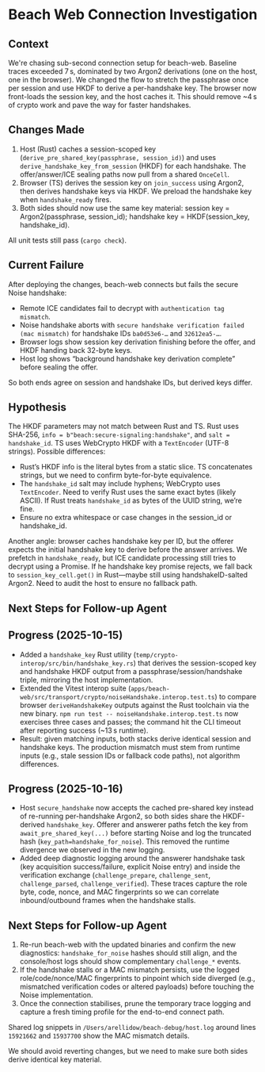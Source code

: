 # Beach Web Connection Investigation

## Context

We're chasing sub-second connection setup for beach-web. Baseline traces exceeded 7 s, dominated by two Argon2 derivations (one on the host, one in the browser). We changed the flow to stretch the passphrase once per session and use HKDF to derive a per-handshake key. The browser now front-loads the session key, and the host caches it. This should remove ~4 s of crypto work and pave the way for faster handshakes.

## Changes Made

1. Host (Rust) caches a session-scoped key (`derive_pre_shared_key(passphrase, session_id)`) and uses `derive_handshake_key_from_session` (HKDF) for each handshake. The offer/answer/ICE sealing paths now pull from a shared `OnceCell`.
2. Browser (TS) derives the session key on `join_success` using Argon2, then derives handshake keys via HKDF. We preload the handshake key when `handshake_ready` fires.
3. Both sides should now use the same key material: session key = Argon2(passphrase, session_id); handshake key = HKDF(session_key, handshake_id).

All unit tests still pass (`cargo check`).

## Current Failure

After deploying the changes, beach-web connects but fails the secure Noise handshake:

- Remote ICE candidates fail to decrypt with `authentication tag mismatch`.
- Noise handshake aborts with `secure handshake verification failed (mac mismatch)` for handshake IDs `ba0d53e6-…` and `32612ea5-…`.
- Browser logs show session key derivation finishing before the offer, and HKDF handing back 32-byte keys.
- Host log shows “background handshake key derivation complete” before sealing the offer.

So both ends agree on session and handshake IDs, but derived keys differ.

## Hypothesis

The HKDF parameters may not match between Rust and TS. Rust uses SHA-256, `info = b"beach:secure-signaling:handshake"`, and `salt = handshake_id`. TS uses WebCrypto HKDF with a `TextEncoder` (UTF-8 strings). Possible differences:

- Rust’s HKDF info is the literal bytes from a static slice. TS concatenates strings, but we need to confirm byte-for-byte equivalence.
- The `handshake_id` salt may include hyphens; WebCrypto uses `TextEncoder`. Need to verify Rust uses the same exact bytes (likely ASCII). If Rust treats `handshake_id` as bytes of the UUID string, we’re fine.
- Ensure no extra whitespace or case changes in the session_id or handshake_id.

Another angle: browser caches handshake key per ID, but the offerer expects the initial handshake key to derive before the answer arrives. We prefetch in `handshake_ready`, but ICE candidate processing still tries to decrypt using a Promise. If he handshake key promise rejects, we fall back to `session_key_cell.get()` in Rust—maybe still using handshakeID-salted Argon2. Need to audit the host to ensure no fallback path.

## Next Steps for Follow-up Agent

## Progress (2025-10-15)

- Added a `handshake_key` Rust utility (`temp/crypto-interop/src/bin/handshake_key.rs`) that derives the session-scoped key and handshake HKDF output from a passphrase/session/handshake triple, mirroring the host implementation.
- Extended the Vitest interop suite (`apps/beach-web/src/transport/crypto/noiseHandshake.interop.test.ts`) to compare browser `deriveHandshakeKey` outputs against the Rust toolchain via the new binary. `npm run test -- noiseHandshake.interop.test.ts` now exercises three cases and passes; the command hit the CLI timeout after reporting success (~13 s runtime).
- Result: given matching inputs, both stacks derive identical session and handshake keys. The production mismatch must stem from runtime inputs (e.g., stale session IDs or fallback code paths), not algorithm differences.

## Progress (2025-10-16)

- Host `secure_handshake` now accepts the cached pre-shared key instead of re-running per-handshake Argon2, so both sides share the HKDF-derived `handshake_key`. Offerer and answerer paths fetch the key from `await_pre_shared_key(...)` before starting Noise and log the truncated hash (`key_path=handshake_for_noise`). This removed the runtime divergence we observed in the new logging.
- Added deep diagnostic logging around the answerer handshake task (key acquisition success/failure, explicit Noise entry) and inside the verification exchange (`challenge_prepare`, `challenge_sent`, `challenge_parsed`, `challenge_verified`). These traces capture the role byte, code, nonce, and MAC fingerprints so we can correlate inbound/outbound frames when the handshake stalls.

## Next Steps for Follow-up Agent

1. Re-run beach-web with the updated binaries and confirm the new diagnostics: `handshake_for_noise` hashes should still align, and the console/host logs should show complementary `challenge_*` events.
2. If the handshake stalls or a MAC mismatch persists, use the logged role/code/nonce/MAC fingerprints to pinpoint which side diverged (e.g., mismatched verification codes or altered payloads) before touching the Noise implementation.
3. Once the connection stabilises, prune the temporary trace logging and capture a fresh timing profile for the end-to-end connect path.

Shared log snippets in `/Users/arellidow/beach-debug/host.log` around lines `15921662` and `15937700` show the MAC mismatch details. 

We should avoid reverting changes, but we need to make sure both sides derive identical key material.
